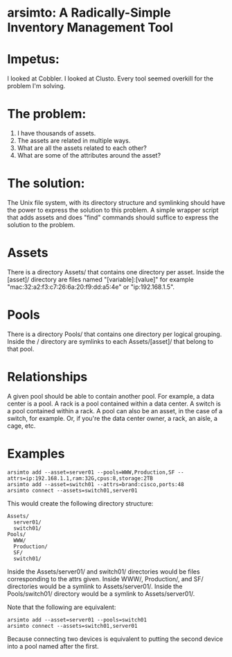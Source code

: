 arsimto: A Radically-Simple Inventory Management Tool
=====================================================

Impetus:
========

I looked at Cobbler. I looked at Clusto. Every tool seemed overkill for the problem I'm solving.

The problem:
============

1. I have thousands of assets.
2. The assets are related in multiple ways.
3. What are all the assets related to each other?
4. What are some of the attributes around the asset?

The solution:
=============

The Unix file system, with its directory structure and symlinking should have the power to express the solution to this problem. A simple wrapper script that adds assets and does "find" commands should suffice to express the solution to the problem.

Assets
======

There is a directory Assets/ that contains one directory per asset. Inside the [asset]/ directory are files named "[variable]:[value]" for example "mac:32:a2:f3:c7:26:6a:20:f9:dd:a5:4e" or "ip:192.168.1.5".

Pools
=====

There is a directory Pools/ that contains one directory per logical grouping. Inside the <pool>/ directory are symlinks to each Assets/[asset]/ that belong to that pool.

Relationships
=============

A given pool should be able to contain another pool. For example, a data center is a pool. A rack is a pool contained within a data center. A switch is a pool contained within a rack. A pool can also be an asset, in the case of a switch, for example. Or, if you're the data center owner, a rack, an aisle, a cage, etc.

Examples
========

    arsimto add --asset=server01 --pools=WWW,Production,SF --attrs=ip:192.168.1.1,ram:32G,cpus:8,storage:2TB
    arsimto add --asset=switch01 --attrs=brand:cisco,ports:48
    arsimto connect --assets=switch01,server01

This would create the following directory structure:

    Assets/
      server01/
      switch01/
    Pools/
      WWW/
      Production/
      SF/
      switch01/

Inside the Assets/server01/ and switch01/ directories would be files corresponding to the attrs given. Inside WWW/, Production/, and SF/ directories would be a symlink to Assets/server01/. Inside the Pools/switch01/ directory would be a symlink to Assets/server01/.

Note that the following are equivalent:

    arsimto add --asset=server01 --pools=switch01
    arsimto connect --assets=switch01,server01

Because connecting two devices is equivalent to putting the second device into a pool named after the first.
